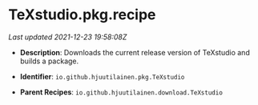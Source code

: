 # TeXstudio.pkg.recipe

_Last updated 2021-12-23 19:58:08Z_

- **Description**: Downloads the current release version of TeXstudio and builds a package.

- **Identifier**: `io.github.hjuutilainen.pkg.TeXstudio`

- **Parent Recipes**: `io.github.hjuutilainen.download.TeXstudio`